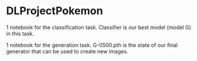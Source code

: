 # DLProjectPokemon
1 notebook for the classification task. Classifier is our best model (model G) in this task.

1 notebook for the generation task. G-0500.pth is the state of our final generator that can be used to create new images.
